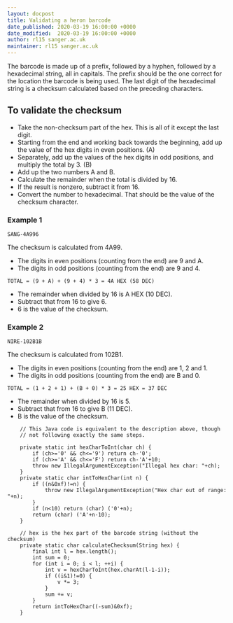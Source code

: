```yaml
---
layout: docpost
title: Validating a heron barcode
date_published: 2020-03-19 16:00:00 +0000
date_modified:  2020-03-19 16:00:00 +0000
author: rl15 sanger.ac.uk
maintainer: rl15 sanger.ac.uk
---
```


The barcode is made up of a prefix, followed by a hyphen, followed by a hexadecimal string, all in capitals.
The prefix should be the one correct for the location the barcode is being used.
The last digit of the hexadecimal string is a checksum calculated based on the preceding characters.

## To validate the checksum

* Take the non-checksum part of the hex. This is all of it except the last digit.
* Starting from the end and working back towards the beginning, add up the value of the hex digits in even positions. (A)
* Separately, add up the values of the hex digits in odd positions, and multiply the total by 3. (B)
* Add up the two numbers A and B.
* Calculate the remainder when the total is divided by 16.
* If the result is nonzero, subtract it from 16.
* Convert the number to hexadecimal.
That should be the value of the checksum character.

### Example 1

`SANG-4A996`

The checksum is calculated from 4A99.

* The digits in even positions (counting from the end) are 9 and A.
* The digits in odd positions (counting from the end) are 9 and 4.

```
TOTAL = (9 + A) + (9 + 4) * 3 = 4A HEX (58 DEC)
```

* The remainder when divided by 16 is A HEX (10 DEC).
* Subtract that from 16 to give 6.
* 6 is the value of the checksum.

### Example 2

`NIRE-102B1B`

The checksum is calculated from 102B1.

* The digits in even positions (counting from the end) are 1, 2 and 1.
* The digits in odd positions (counting from the end) are B and 0.

```
TOTAL = (1 + 2 + 1) + (B + 0) * 3 = 25 HEX = 37 DEC
```

* The remainder when divided by 16 is 5.
* Subtract that from 16 to give B (11 DEC).
* B is the value of the checksum.

```
    // This Java code is equivalent to the description above, though
    // not following exactly the same steps.

    private static int hexCharToInt(char ch) {
        if (ch>='0' && ch<='9') return ch-'0';
        if (ch>='A' && ch<='F') return ch-'A'+10;
        throw new IllegalArgumentException("Illegal hex char: "+ch);
    }
    private static char intToHexChar(int n) {
        if ((n&0xf)!=n) {
            throw new IllegalArgumentException("Hex char out of range: "+n);
        }
        if (n<10) return (char) ('0'+n);
        return (char) ('A'+n-10);
    }

    // hex is the hex part of the barcode string (without the checksum)
    private static char calculateChecksum(String hex) {
        final int l = hex.length();
        int sum = 0;
        for (int i = 0; i < l; ++i) {
            int v = hexCharToInt(hex.charAt(l-1-i));
            if ((i&1)!=0) {
                v *= 3;
            }
            sum += v;
        }
        return intToHexChar((-sum)&0xf);
    }
```
